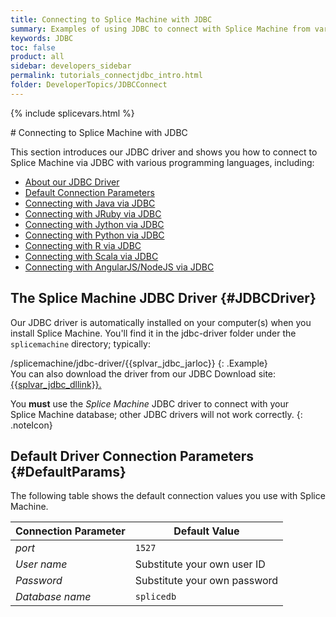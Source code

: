 ```yaml
---
title: Connecting to Splice Machine with JDBC
summary: Examples of using JDBC to connect with Splice Machine from various programming languages.
keywords: JDBC
toc: false
product: all
sidebar: developers_sidebar
permalink: tutorials_connectjdbc_intro.html
folder: DeveloperTopics/JDBCConnect
---
```

{% include splicevars.html %}
<section>
<div class="TopicContent" data-swiftype-index="true" markdown="1">
# Connecting to Splice Machine with JDBC

This section introduces our JDBC driver and shows you how to connect to Splice Machine via JDBC with various programming languages, including:

* [About our JDBC Driver](#JDBCDriver)
* [Default Connection Parameters](#DefaultParams)
* [Connecting with Java via JDBC](tutorials_connect_java.html)
* [Connecting with JRuby via JDBC](tutorials_connect_jruby.html)
* [Connecting with Jython via JDBC](tutorials_connect_jython.html)
* [Connecting with Python via JDBC](tutorials_connect_python.html)
* [Connecting with R via JDBC](tutorials_connect_r.html)
* [Connecting with Scala via JDBC](tutorials_connect_scala.html)
* [Connecting with AngularJS/NodeJS via JDBC](tutorials_connect_angular.html)

## The Splice Machine JDBC Driver   {#JDBCDriver}

Our JDBC driver is automatically installed on your computer(s) when
you install Splice Machine. You'll find it in the <span
class="CodeFont">jdbc-driver</span> folder under the `splicemachine`
directory; typically:

<div class="PreWrapperWide" markdown="1">
    /splicemachine/jdbc-driver/{{splvar_jdbc_jarloc}}
{: .Example}
</div>
You can also download the driver from our JDBC Download site:
<div class="indented">
    <a href="{{splvar_jdbc_dllink}}" target="_blank">{{splvar_jdbc_dllink}}.</a>
</div>

You **must** use the *Splice Machine* JDBC driver to connect
with your Splice Machine database; other JDBC drivers will not work
correctly.
{: .noteIcon}

## Default Driver Connection Parameters   {#DefaultParams}

The following table shows the default connection values you use with
Splice Machine.

<table summary="Table of default Splice Machine connection parameters.">
    <col />
    <col />
    <thead>
        <tr>
            <th>Connection Parameter</th>
            <th>Default Value</th>
        </tr>
    </thead>
    <tbody>
        <tr>
            <td><em>port</em></td>
            <td><code>1527</code></td>
        </tr>
        <tr>
            <td><em>User name</em></td>
            <td>Substitute your own user ID</td>
        </tr>
        <tr>
            <td><em>Password</em></td>
            <td>Substitute your own password</td>
        </tr>
        <tr>
            <td><em>Database name</em></td>
            <td><code>splicedb</code></td>
        </tr>
    </tbody>
</table>

</div>
</section>
